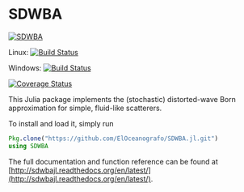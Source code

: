 # SDWBA
[![SDWBA](http://pkg.julialang.org/badges/SDWBA_0.4.svg)](http://pkg.julialang.org/?pkg=SDWBA&ver=0.4)

Linux: [![Build Status](https://travis-ci.org/JuliaLang/SDWBA.jl.svg?branch=master)](https://travis-ci.org/JuliaLang/SDWBA.jl)

Windows: [![Build Status](https://ci.appveyor.com/api/projects/status/github/JuliaLang/SDWBA.jl?branch=master&svg=true)](https://ci.appveyor.com/project/tkelman/example-jl/branch/master)

[![Coverage Status](https://coveralls.io/repos/JuliaLang/SDWBA.jl/badge.svg?branch=master)](https://coveralls.io/r/JuliaLang/SDWBA.jl?branch=master)


This Julia package implements the (stochastic) distorted-wave Born approximation for simple, fluid-like scatterers.

To install and load it, simply run

```julia
Pkg.clone("https://github.com/ElOceanografo/SDWBA.jl.git")
using SDWBA
```

The full documentation and function reference can be found at [http://sdwbajl.readthedocs.org/en/latest/](http://sdwbajl.readthedocs.org/en/latest/).